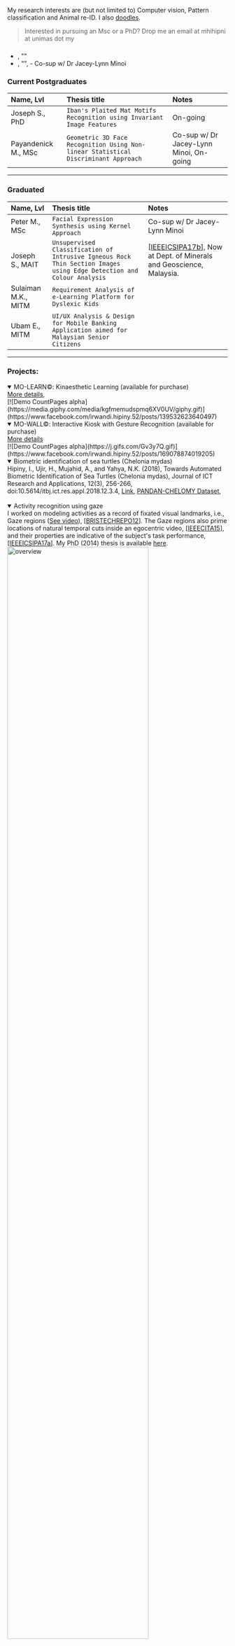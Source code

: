 My research interests are (but not limited to) Computer vision, Pattern classification and Animal re-ID. I also <a href="https://github.com/irwandihipiny/mine/wiki/doodles">doodles</a>.

> Interested in pursuing an Msc or a PhD? Drop me an email at mhihipni at unimas dot my

### 
* , ""
* , "", - Co-sup w/ Dr Jacey-Lynn Minoi

### Current Postgraduates

| Name, Lvl           | Thesis title                                                                         | Notes                                   |
|:--------------------|:-------------------------------------------------------------------------------------|:-----------------------------------------|
| Joseph S., PhD      | `Iban's Plaited Mat Motifs Recognition using Invariant Image Features`               | On-going                                 |
| Payandenick M., MSc | `Geometric 3D Face Recognition Using Non-linear Statistical Discriminant Approach`   | Co-sup w/ Dr Jacey-Lynn Minoi, On-going  |


***

### Graduated

| Name, Lvl           | Thesis title                                                                        | Notes                                   |
|:--------------------|:------------------------------------------------------------------------------------|:----------------------------------------|
| Peter M., MSc       | `Facial Expression Synthesis using Kernel Approach` | Co-sup w/ Dr Jacey-Lynn Minoi |
| Joseph S., MAIT     | `Unsupervised Classification of Intrusive Igneous Rock Thin Section Images using Edge Detection and Colour Analysis` | [<a href="https://ieeexplore.ieee.org/document/8120669/">IEEEICSIPA17b</a>], Now at Dept. of Minerals and Geoscience, Malaysia. |
| Sulaiman M.K., MITM | `Requirement Analysis of e-Learning Platform for Dyslexic Kids` |  |
| Ubam E., MITM       | `UI/UX Analysis & Design for Mobile Banking Application aimed for Malaysian Senior Citizens` |  |

***

### Projects:
<details open> 
<summary>MO-LEARN©: Kinaesthetic Learning (available for purchase)</summary>
<a href="https://www.facebook.com/irwandi.hipiny.52/posts/139532623640497">More details</a>,
</details>
[![Demo CountPages alpha](https://media.giphy.com/media/kgfmemudspmq6XV0UV/giphy.gif)](https://www.facebook.com/irwandi.hipiny.52/posts/139532623640497)

<details open> 
<summary>MO-WALL©: Interactive Kiosk with Gesture Recognition (available for purchase)</summary>
<a href="https://www.facebook.com/irwandi.hipiny.52/posts/169078874019205">More details</a>
</details>
[![Demo CountPages alpha](https://j.gifs.com/Gv3y7Q.gif)](https://www.facebook.com/irwandi.hipiny.52/posts/169078874019205)

<details open> 
<summary>Biometric identification of sea turtles (Chelonia mydas)</summary>
Hipiny, I., Ujir, H., Mujahid, A., and Yahya, N.K. (2018), Towards Automated Biometric
Identification of Sea Turtles (Chelonia mydas), Journal of ICT Research and Applications, 12(3), 256-266, doi:10.5614/itbj.ict.res.appl.2018.12.3.4, <a href="http://journals.itb.ac.id/index.php/jictra/issue/view/783">Link</a>,
<a href="https://www.researchgate.net/publication/349138199_PANDANCHELOMYzip">PANDAN-CHELOMY Dataset</a>,
</details>
<br>

<details open> 
<summary>Activity recognition using gaze</summary>
I worked on modeling activities as a record of fixated visual landmarks, i.e., Gaze regions (<a href="https://youtu.be/T9IAq90HNU0">See video</a>), [<a href="https://pdfs.semanticscholar.org/d19d/5c1bf21573c937165ffed0d73e57cbc03dc1.pdf">BRISTECHREPO12</a>]. The Gaze regions also prime locations of natural temporal cuts inside an egocentric video, [<a href="https://ieeexplore.ieee.org/document/8120635/">IEEECITA15</a>], and their properties are indicative of the subject's task performance, [<a href="https://ieeexplore.ieee.org/document/7349836/">IEEEICSIPA17a</a>]. My PhD (2014) thesis is available <a href="http://ethos.bl.uk/OrderDetails.do?uin=uk.bl.ethos.682564">here</a>.<br>
<a href="https://ibb.co/Byg06gW"><img src="https://i.ibb.co/YctHdtn/overview.png" height="80%" width="80%" alt="overview" border="0"></a>
<a href="https://ibb.co/4YNJGyy"><img src="https://i.ibb.co/txC3tff/gaze2.png" height="85%" width="85%" alt="gaze2" border="0"></a>
</details>

***

### Datasets
PANDAN-CHELOMY, a dataset containing 140 aerial (70 raw + 70 rotated upright) images of sea turtles (Chelonia mydas), captured at Pandan Beach, Lundu.[<a href="https://www.researchgate.net/publication/349138199_PANDANCHELOMYzip">PANDAN-CHELOMY Dataset</a>]

***

### Miscellaneous
1. [Freeglut - I use this instead of GLUT in my TMT2033 Computer Graphics' class](http://freeglut.sourceforge.net/)
2. [MinGW](http://mingw-w64.org/doku.php)
3. [NeHe - The best resource site for OpenGL](http://nehe.gamedev.net/)
4. [Colah's excellent LSTM tutorial](http://colah.github.io/posts/2015-08-Understanding-LSTMs/)
5. [An excellent Youtube video on JPEG compression, DCT](https://www.youtube.com/watch?v=Q2aEzeMDHMA)
***
